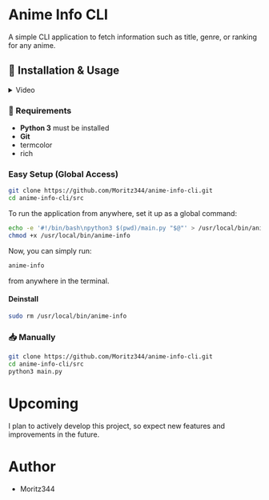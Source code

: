 # Anime Info CLI

A simple CLI application to fetch information such as title, genre, or ranking for any anime.


## 🚀 Installation & Usage

</details>
<details>
<summary>Video</summary>
  
https://github.com/user-attachments/assets/29f77e51-e719-4d79-bda5-5570e8995da2



</details>


### 🔧 Requirements
- **Python 3** must be installed
- **Git**
- termcolor
- rich

### Easy Setup (Global Access)

```bash
git clone https://github.com/Moritz344/anime-info-cli.git
cd anime-info-cli/src
```

To run the application from anywhere, set it up as a global command:

```bash
echo -e '#!/bin/bash\npython3 $(pwd)/main.py "$@"' > /usr/local/bin/anime-info
chmod +x /usr/local/bin/anime-info
```


Now, you can simply run:
```bash
anime-info
```

from anywhere in the terminal.

#### Deinstall
```bash
sudo rm /usr/local/bin/anime-info
```


### 📥 Manually
```bash
git clone https://github.com/Moritz344/anime-info-cli.git
cd anime-info-cli/src
python3 main.py
```

# Upcoming
I plan to actively develop this project, so expect new features and improvements in the future.


# Author
- Moritz344
